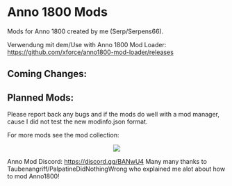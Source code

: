 # Anno 1800 Mods
 Mods for Anno 1800 created by me (Serp/Serpens66).

Verwendung mit dem/Use with Anno 1800 Mod Loader: https://github.com/xforce/anno1800-mod-loader/releases

Coming Changes:
-

Planned Mods:
-

Please report back any bugs and if the mods do well with a mod manager, cause I did not test the new modinfo.json format.

For more mods see the mod collection:
<p align="center">
    <a href="https://github.com/anno-mods/Collection"><img src="https://github.com/anno-mods.png"></a>
</p>

Anno Mod Discord:
https://discord.gg/BANwU4
Many many thanks to Taubenangriff/PalpatineDidNothingWrong who explained me alot about how to mod Anno1800!
